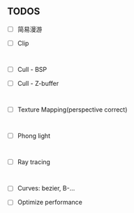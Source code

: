 ## TODOS

- [ ] 简易漫游

- [ ] Clip

      ​

- [ ] Cull - BSP

- [ ] Cull - Z-buffer

      ​

- [ ] Texture Mapping(perspective correct)

      ​

- [ ] Phong light

      ​

- [ ] Ray tracing

      ​

- [ ] Curves: bezier, B-...

- [ ] Optimize performance